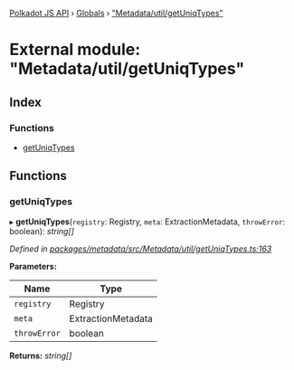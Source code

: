 [Polkadot JS API](../README.md) › [Globals](../globals.md) › ["Metadata/util/getUniqTypes"](_metadata_util_getuniqtypes_.md)

# External module: "Metadata/util/getUniqTypes"

## Index

### Functions

* [getUniqTypes](_metadata_util_getuniqtypes_.md#getuniqtypes)

## Functions

###  getUniqTypes

▸ **getUniqTypes**(`registry`: Registry, `meta`: ExtractionMetadata, `throwError`: boolean): *string[]*

*Defined in [packages/metadata/src/Metadata/util/getUniqTypes.ts:163](https://github.com/polkadot-js/api/blob/762b16ea13/packages/metadata/src/Metadata/util/getUniqTypes.ts#L163)*

**Parameters:**

Name | Type |
------ | ------ |
`registry` | Registry |
`meta` | ExtractionMetadata |
`throwError` | boolean |

**Returns:** *string[]*
